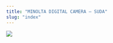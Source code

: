 ```yaml
---
title: "MINOLTA DIGITAL CAMERA – SUDA"
slug: "index"
---
```


[![](/wp-content/PICT2262-300x225.jpg)](/wp-content/PICT2262.jpg)